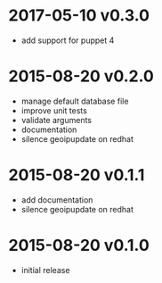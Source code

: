 # 2017-05-10 v0.3.0

* add support for puppet 4

# 2015-08-20 v0.2.0
* manage default database file
* improve unit tests
* validate arguments
* documentation
* silence geoipupdate on redhat
# 2015-08-20 v0.1.1
* add documentation
* silence geoipupdate on redhat
# 2015-08-20 v0.1.0
* initial release
